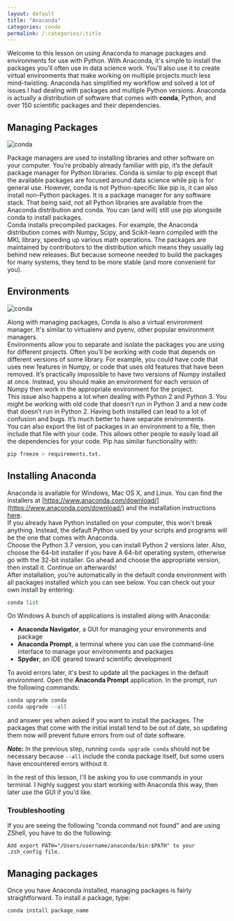 ```yaml
---
layout: default
title: "Anaconda"
categories: conda
permalink: /:categories/:title
---
```


Welcome to this lesson on using Anaconda to manage packages and environments for use with Python. With Anaconda, it's simple to install the packages you'll often use in data science work. You'll also use it to create virtual environments that make working on multiple projects much less mind-twisting. Anaconda has simplified my workflow and solved a lot of issues I had dealing with packages and multiple Python versions.
Anaconda is actually a distribution of software that comes with **conda**, Python, and over 150 scientific packages and their dependencies.

## Managing Packages

![conda](https://1.bp.blogspot.com/-6S0-Tsv1ncs/XwuYnvD8utI/AAAAAAAAJ_Q/eWDR_zYlGpEJV4GykRqXg7j_fzLa27r_gCLcBGAsYHQ/w625-h493/conda-install-min.png)

Package managers are used to installing libraries and other software on your computer. You’re probably already familiar with pip, it’s the default package manager for Python libraries. Conda is similar to pip except that the available packages are focused around data science while pip is for general use. However, conda is not Python-specific like pip is, it can also install non-Python packages. It is a package manager for any software stack. That being said, not all Python libraries are available from the Anaconda distribution and conda. You can (and will) still use pip alongside conda to install packages.  
Conda installs precompiled packages. For example, the Anaconda distribution comes with Numpy, Scipy, and Scikit-learn compiled with the MKL library, speeding up various math operations. The packages are maintained by contributors to the distribution which means they usually lag behind new releases. But because someone needed to build the packages for many systems, they tend to be more stable (and more convenient for you).

## Environments

![conda](https://1.bp.blogspot.com/-TdavXmnXiIA/XwuZCFT9qyI/AAAAAAAAJ_Y/PVK-mVWOKyMPLx6wmmJVRR1IkW2HSYeWQCLcBGAsYHQ/w625-h493/conda-create-env-min.png)

Along with managing packages, Conda is also a virtual environment manager. It's similar to virtualenv and pyenv, other popular environment managers.  
Environments allow you to separate and isolate the packages you are using for different projects. Often you’ll be working with code that depends on different versions of some library. For example, you could have code that uses new features in Numpy, or code that uses old features that have been removed. It’s practically impossible to have two versions of Numpy installed at once. Instead, you should make an environment for each version of Numpy then work in the appropriate environment for the project.  
This issue also happens a lot when dealing with Python 2 and Python 3. You might be working with old code that doesn’t run in Python 3 and a new code that doesn’t run in Python 2. Having both installed can lead to a lot of confusion and bugs. It’s much better to have separate environments.  
You can also export the list of packages in an environment to a file, then include that file with your code. This allows other people to easily load all the dependencies for your code. Pip has similar functionality with:  

```python
pip freeze > requirements.txt.
```

## Installing Anaconda

Anaconda is available for Windows, Mac OS X, and Linux. You can find the installers at [https://www.anaconda.com/download/](https://www.anaconda.com/download/) and the installation instructions [here](https://docs.anaconda.com/anaconda/install/).  
If you already have Python installed on your computer, this won't break anything. Instead, the default Python used by your scripts and programs will be the one that comes with Anaconda.  
Choose the Python 3.7 version, you can install Python 2 versions later. Also, choose the 64-bit installer if you have A 64-bit operating system, otherwise go with the 32-bit installer. Go ahead and choose the appropriate version, then install it. Continue on afterwards!  
After installation, you’re automatically in the default conda environment with all packages installed which you can see below. You can check out your own install by entering:  

```python
conda list
```

On Windows
A bunch of applications is installed along with Anaconda:

- **Anaconda Navigator**, a GUI for managing your environments and package
- **Anaconda Prompt**, a terminal where you can use the command-line interface to manage your environments and packages
- **Spyder**, an IDE geared toward scientific development

To avoid errors later, it's best to update all the packages in the default environment. Open the **Anaconda Prompt** application. In the prompt, run the following commands:  

```python
conda upgrade conda
conda upgrade --all
```

and answer yes when asked if you want to install the packages. The packages that come with the initial install tend to be out of date, so updating them now will prevent future errors from out of date software.

***Note:*** In the previous step, running ```conda upgrade conda``` should not be necessary because ```--all``` include the conda package itself, but some users have encountered errors without it.

In the rest of this lesson, I'll be asking you to use commands in your terminal. I highly suggest you start working with Anaconda this way, then later use the GUI if you'd like.

### Troubleshooting

If you are seeing the following "conda command not found" and are using ZShell, you have to do the following:

```shell
Add export PATH="/Users/username/anaconda/bin:$PATH" to your .zsh_config file.
```

## Managing packages

Once you have Anaconda installed, managing packages is fairly straightforward. To install a package, type:

```python
conda install package_name
```

